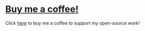 # [Buy me a coffee!](https://www.buymeacoffee.com/ninest)
Click [here](https://www.buymeacoffee.com/ninest) to buy me a coffee to support my open-source work!
